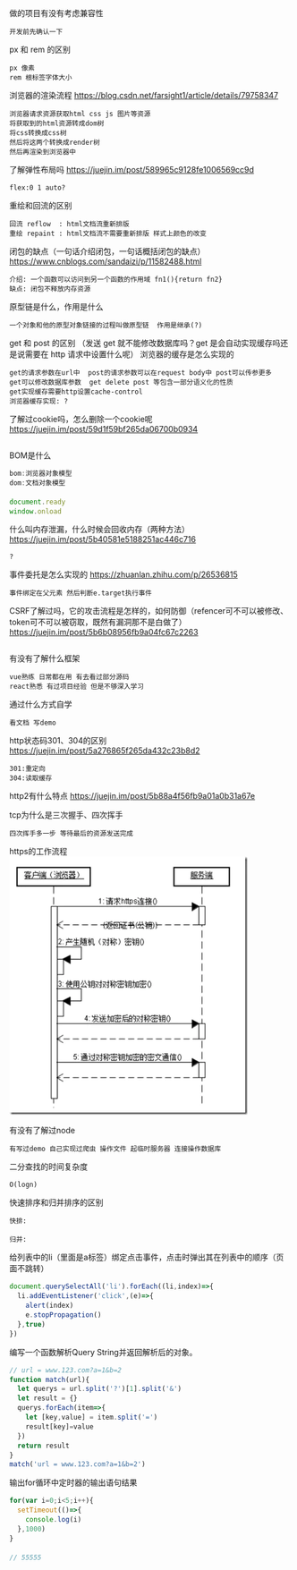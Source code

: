 做的项目有没有考虑兼容性
```
开发前先确认一下
```

px 和 rem 的区别
```
px 像素
rem 根标签字体大小
```
浏览器的渲染流程
https://blog.csdn.net/farsight1/article/details/79758347
```
浏览器请求资源获取html css js 图片等资源
将获取到的html资源转成dom树 
将css转换成css树  
然后将这两个转换成render树 
然后再渲染到浏览器中
```
了解弹性布局吗
https://juejin.im/post/589965c9128fe1006569cc9d
```
flex:0 1 auto?
```
重绘和回流的区别
```
回流 reflow  : html文档流重新排版
重绘 repaint : html文档流不需要重新排版 样式上颜色的改变
```
闭包的缺点（一句话介绍闭包，一句话概括闭包的缺点）
https://www.cnblogs.com/sandaizi/p/11582488.html
```
介绍: 一个函数可以访问到另一个函数的作用域 fn1(){return fn2}
缺点: 闭包不释放内存资源 
```
原型链是什么，作用是什么
```
一个对象和他的原型对象链接的过程叫做原型链  作用是继承(?)
```
get 和 post 的区别 （发送 get 就不能修改数据库吗？get 是会自动实现缓存吗还是说需要在 http 请求中设置什么呢）
浏览器的缓存是怎么实现的
```
get的请求参数在url中  post的请求参数可以在request body中 post可以传参更多
get可以修改数据库参数  get delete post 等包含一部分语义化的性质
get实现缓存需要http设置cache-control 
浏览器缓存实现: ?
```
了解过cookie吗，怎么删除一个cookie呢
https://juejin.im/post/59d1f59bf265da06700b0934
```

```
BOM是什么
```js
bom:浏览器对象模型
dom:文档对象模型

document.ready
window.onload
```
什么叫内存泄漏，什么时候会回收内存（两种方法）
https://juejin.im/post/5b40581e5188251ac446c716
```
?
```
事件委托是怎么实现的
https://zhuanlan.zhihu.com/p/26536815
```
事件绑定在父元素 然后判断e.target执行事件
```

CSRF了解过吗，它的攻击流程是怎样的，如何防御（refencer可不可以被修改、token可不可以被窃取，既然有漏洞那不是白做了）
https://juejin.im/post/5b6b08956fb9a04fc67c2263
```

```
有没有了解什么框架
```
vue熟练 日常都在用 有去看过部分源码
react熟悉 有过项目经验 但是不够深入学习
```
通过什么方式自学
```
看文档 写demo
```
http状态码301、304的区别
https://juejin.im/post/5a276865f265da432c23b8d2
```
301:重定向
304:读取缓存
```
http2有什么特点
https://juejin.im/post/5b88a4f56fb9a01a0b31a67e

tcp为什么是三次握手、四次挥手
```
四次挥手多一步 等待最后的资源发送完成
```
https的工作流程
<img src='./https.png'>


有没有了解过node
```
有写过demo 自己实现过爬虫 操作文件 起临时服务器 连接操作数据库 
```
二分查找的时间复杂度
```
O(logn)
```

快速排序和归并排序的区别
```
快排:

归并:
```
给列表中的li（里面是a标签）绑定点击事件，点击时弹出其在列表中的顺序（页面不跳转）
```js
document.querySelectAll('li').forEach((li,index)=>{
  li.addEventListener('click',(e)=>{
    alert(index)
    e.stopPropagation()
  },true)
})
```
编写一个函数解析Query String并返回解析后的对象。
```js
// url = www.123.com?a=1&b=2
function match(url){
  let querys = url.split('?')[1].split('&')
  let result = {}
  querys.forEach(item=>{
    let [key,value] = item.split('=')
    result[key]=value
  })
  return result
}
match('url = www.123.com?a=1&b=2')
```
输出for循环中定时器的输出语句结果
```js
for(var i=0;i<5;i++){
  setTimeout(()=>{
    console.log(i)
  },1000)
}

// 55555
```